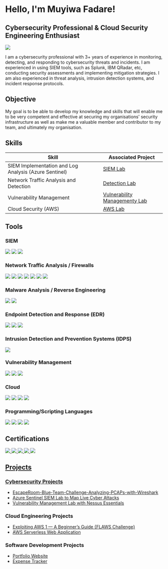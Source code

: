 # Hello, I'm Muyiwa Fadare!
## Cybersecurity Professional & Cloud Security Engineering Enthusiast

<a href="https://www.linkedin.com/in/muyiwa-fadare/"><img src="https://img.shields.io/badge/-LinkedIn-0072b1?&style=for-the-badge&logo=linkedin&logoColor=white" /></a>

I am a cybersecurity professional with 3+ years of experience in monitoring, detecting, and responding to cybersecurity threats and incidents. I am experienced in using SIEM tools, such as Splunk, IBM QRadar, etc, conducting security assessments and implementing mitigation strategies. I am also experienced in threat analysis, intrusion detection systems, and incident response protocols.

## Objective
My goal is to be able to develop my knowledge and skills that will enable me to be very competent and effective at securing my organisations' security infrastructure as well as make me a valuable member and contributor to my team, and ultimately my organisation.

## Skills

| Skill                                         | Associated Project         |
|-----------------------------------------------|----------------------------|
| SIEM Implementation and Log Analysis (Azure Sentinel)         | <a href="https://medium.com/@mxyiwa/azure-sentinel-siem-lab-to-map-live-cyber-attacks-d74c2426d59b">SIEM Lab</a>|
| Network Traffic Analysis and Detection | <a href="https://medium.com/@mxyiwa/escaperoom-blue-team-challenge-analyzing-pcaps-with-wireshark-648d6b57a0c4">Detection Lab</a>|
| Vulnerability Management | <a href="https://medium.com/@mxyiwa/nessus-essentials-vulnerability-management-lab-55a80d26185a">Vulnerability Managementy Lab</a>|
| Cloud Security (AWS) | <a href="https://medium.com/@mxyiwa/exploiting-aws-flaws-challenge-342e45efe76e">AWS Lab</a>|


## Tools

### SIEM
<div>
    <img src="https://img.shields.io/badge/-Microsoft_Sentinel-0078D4?&style=for-the-badge&logo=Microsoft&logoColor=white" />
    <img src="https://img.shields.io/badge/-Splunk-000000?&style=for-the-badge&logo=Splunk&logoColor=white" />
    <img src="https://img.shields.io/badge/-IBM%20QRadar-052FAD?&style=for-the-badge&logo=IBM&logoColor=white" />
</div>

### Network Traffic Analysis / Firewalls
<div>
    <img src="https://img.shields.io/badge/-Wireshark-1679A7?&style=for-the-badge&logo=Wireshark&logoColor=white" />
    <img src="https://img.shields.io/badge/-Suricata-EF3B2D?&style=for-the-badge&logo=Suricata&logoColor=white" />
    <img src="https://img.shields.io/badge/-Zeek-777BB4?&style=for-the-badge&logo=Zeek&logoColor=white" />
    <img src="https://img.shields.io/badge/-tcpdump-0066CC?&style=for-the-badge&logo=tcpdump&logoColor=white" />
    <img src="https://img.shields.io/badge/-Cisco%20Packet%20Tracer-1BA0D7?&style=for-the-badge&logo=Cisco&logoColor=white" />
    <img src="https://img.shields.io/badge/-Palo%20Alto-0070F2?&style=for-the-badge&logo=Palo%20Alto%20Networks&logoColor=white" />
    <img src="https://img.shields.io/badge/-Fortinet-EE3124?&style=for-the-badge&logo=Fortinet&logoColor=white" />

</div>

### Malware Analysis / Reverse Engineering
<div>
    <img src="https://img.shields.io/badge/-Ghidra-F7B500?&style=for-the-badge&logo=Ghidra&logoColor=white" />
    <img src="https://img.shields.io/badge/-YARA-1F1F1F?&style=for-the-badge&logo=YARA&logoColor=white" />
</div>

### Endpoint Detection and Response (EDR)
<div>
    <img src="https://img.shields.io/badge/-Microsoft_Defender_for_Endpoint-00A4EF?&style=for-the-badge&logo=Microsoft&logoColor=white" />
   <img src="https://img.shields.io/badge/-CrowdStrike%20Falcon-E00E00?&style=for-the-badge&logo=CrowdStrike&logoColor=white" />
    <img src="https://img.shields.io/badge/-McAfee-C12027?&style=for-the-badge&logo=McAfee&logoColor=white" />
</div>

### Intrusion Detection and Prevention Systems (IDPS)
<div>
    <img src="https://img.shields.io/badge/-Snort-FB0023?&style=for-the-badge&logo=Snort&logoColor=white" />
</div>

### Vulnerability Management
<div>
    <img src="https://img.shields.io/badge/-Nessus%20Tenable-00C176?&style=for-the-badge&logo=Tenable&logoColor=white" />
    <img src="https://img.shields.io/badge/-OpenVAS-5C5C5C?&style=for-the-badge&logo=OpenVAS&logoColor=white" />
    <img src="https://img.shields.io/badge/-QualysGuard-007C89?&style=for-the-badge&logo=Qualys&logoColor=white" />
</div>

### Cloud 
<div>
    <img src="https://img.shields.io/badge/-AWS-FF9900?&style=for-the-badge&logo=Amazon%20AWS&logoColor=white" />
    <img src="https://img.shields.io/badge/-Microsoft%20Azure-0078D4?style=for-the-badge&logo=Microsoft%20Azure&logoColor=white" />
    <img src="https://img.shields.io/badge/-Microsoft%20Entra%20ID-0078D4?&style=for-the-badge&logo=Microsoft%20Azure&logoColor=white" />
    <img src="https://img.shields.io/badge/-Azure%20Storage%20Encryption-0078D4?&style=for-the-badge&logo=Microsoft%20Azure&logoColor=white" />
</div>

### Programming/Scripting Languages 
<div>
    <img src="https://img.shields.io/badge/-PowerShell-5391FE?&style=for-the-badge&logo=PowerShell&logoColor=white" />
    <img src="https://img.shields.io/badge/-Bash-4EAA25?&style=for-the-badge&logo=GNU%20Bash&logoColor=white" />
    <img src="https://img.shields.io/badge/-Python-3776AB?&style=for-the-badge&logo=Python&logoColor=white" />
    <img src="https://img.shields.io/badge/-JavaScript-F7DF1E?&style=for-the-badge&logo=JavaScript&logoColor=black" />

</div>

## Certifications
<div>
    <a href="https://www.credly.com/badges/252e08eb-e277-461a-a99c-eec75f1df862/public_url"><img src="https://img.shields.io/badge/-Splunk%20Core%20Certified%20Power%20User-000000?&style=for-the-badge&logo=Splunk&logoColor=white" />
    <a href="https://www.credly.com/badges/87a090ad-ce91-4636-8dcb-bcce43b3e422/public_url"><img src="https://img.shields.io/badge/-CompTIA%20Security%2B-EA3D2F?&style=for-the-badge&logo=CompTIA&logoColor=white" />
    <a href="https://www.credly.com/badges/092ae4fd-ef2f-483d-a494-07fcdfb3b639/public_url"><img src="https://img.shields.io/badge/-AWS%20Certified%20Cloud%20Practitioner-FF9900?&style=for-the-badge&logo=Amazon%20AWS&logoColor=white" />
    <a href="https://learn.microsoft.com/api/credentials/share/en-us/OluwamuyiwaFadare-7151/4C23CFC52C3C0B4B?sharingId=C510F2996ADAD8CD"><img src="https://img.shields.io/badge/-Microsoft%20Azure%20Fundamentals-0078D4?&style=for-the-badge&logo=Microsoft%20Azure&logoColor=white" />
    <img src="https://img.shields.io/badge/-Oracle%20Certified%20Foundations%20Associate-F80000?&style=for-the-badge&logo=Oracle&logoColor=white" />
</div>

## Projects

### Cybersecurity Projects

-  [EscapeRoom-Blue-Team-Challenge-Analyzing-PCAPs-with-Wireshark](https://github.com/Mxyiwa/EscapeRoom-Blue-Team-Challenge-Analyzing-PCAPs-with-Wireshark)
-  [Azure Sentinel SIEM Lab to Map Live Cyber Attacks](https://github.com/Mxyiwa/SIEM-AzureSentinelLab)
- [Vulnerability Management Lab with Nessus Essentials](https://github.com/Mxyiwa/Nessus-Essentials-Vulnerability-Management-of-a-Windows-11-VM)

### Cloud Engineering Projects

- [Exploiting AWS 1 — A Beginner’s Guide {FLAWS Challenge}](https://github.com/Mxyiwa/Exploiting-AWS-1-Flaws.cloud)
- [AWS Serverless Web Application](https://github.com/Mxyiwa/AWS-Serverless-Web-Application)

### Software Development Projects

- [Portfolio Website](https://muyiwafadare.vercel.app/)
- [Expense Tracker](https://expense-tracker-calculator.netlify.app/)

